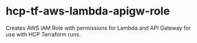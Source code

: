 # hcp-tf-aws-lambda-apigw-role
Creates AWS IAM Role with permissions for Lambda and API Gateway for use with HCP Terraform runs.
